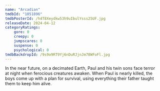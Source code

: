 ```yaml
---
name: "Arcadian"
tmdbId: "1051896"
tmdbPosterId: /h4T8Xeydkw53h9uIbulYsss25UF.jpg
releaseDate: 2024-04-12
categoryRatings:
    gore: 0
    creepy: 0
    jumpscares: 0
    suspense: 0
    psychological: 0
tmdbBackdropId: /9s9o9RT9Yj6nDuRJjnJm78WFoFl.jpg
---
```

In the near future, on a decimated Earth, Paul and his twin sons face terror at night when ferocious creatures awaken. When Paul is nearly killed, the boys come up with a plan for survival, using everything their father taught them to keep him alive.
